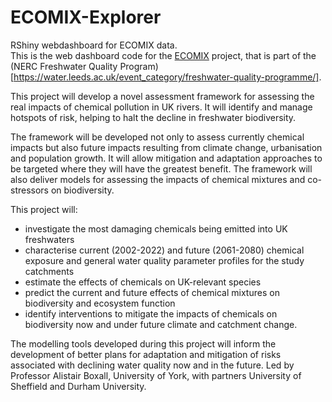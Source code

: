 # ECOMIX-Explorer
 RShiny webdashboard for ECOMIX data.  
 This is the web dashboard code for the [ECOMIX](https://water.leeds.ac.uk/fwq-programme/assessing-and-managing-the-impacts-of-mixtures-of-chemicals-on-uk-freshwater-biodiversity/) project, that is part of the (NERC Freshwater Quality Program)[https://water.leeds.ac.uk/event_category/freshwater-quality-programme/].

This project will develop a novel assessment framework for assessing the real impacts of chemical pollution in UK rivers. It will identify and manage hotspots of risk, helping to halt the decline in freshwater biodiversity.

The framework will be developed not only to assess currently chemical impacts but also future impacts resulting from climate change, urbanisation and population growth. It will allow mitigation and adaptation approaches to be targeted where they will have the greatest benefit. The framework will also deliver models for assessing the impacts of chemical mixtures and co-stressors on biodiversity.

This project will:

* investigate the most damaging chemicals being emitted into UK freshwaters
* characterise current (2002-2022) and future (2061-2080) chemical exposure and general water quality parameter profiles for the study catchments
* estimate the effects of chemicals on UK-relevant species
* predict the current and future effects of chemical mixtures on biodiversity and ecosystem function
* identify interventions to mitigate the impacts of chemicals on biodiversity now and under future climate and catchment change.

The modelling tools developed during this project will inform the development of better plans for adaptation and mitigation of risks associated with declining water quality now and in the future. Led by Professor Alistair Boxall, University of York, with partners University of Sheffield and Durham University. 
